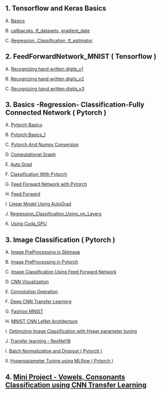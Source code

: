 ## 1. Tensorflow and Keras Basics
      
   A. [Basics](https://github.com/prajinkhadka/Tensorflow-2/blob/master/Tensorflow%20Basics/Tenosrflow_And_keras_basics.ipynb)
   
   B. [callbacsks, tf_datasets, gradient_date](https://github.com/prajinkhadka/Tensorflow-2/blob/master/Tensorflow%20Basics/callbacks%2Ctf_datassets%2Cgradient_tape.ipynb)
   
   C. [Regression, Classification, tf_estimator](https://github.com/prajinkhadka/Tensorflow-2/blob/master/Tensorflow%20Basics/Regression%2C%20Classification%2C%20TF_estimator.ipynb)


## 2. FeedForwardNetwork_MNIST ( Tensorflow )

   A. [Recognizing hand written digits_v1](https://github.com/prajinkhadka/Tensorflow-2/blob/master/Feed%20Forward%20Network_MNIST/recognizing_hand_written_digits_v1.ipynb)
   
   B. [Recognizing hand written digits_v2](https://github.com/prajinkhadka/Tensorflow-2/blob/master/Feed%20Forward%20Network_MNIST/recognizing_hand_written_digits_v2.ipynb)
   
   C. [Recognizing hand written digits_v3](https://github.com/prajinkhadka/Tensorflow-2/blob/master/Feed%20Forward%20Network_MNIST/recognizing_hand_written_digits_v3.ipynb) 
   
   
 ## 3. Basics -Regression- Classification-Fully Connected Network ( Pytorch )
 
   A. [Pytorch Basics](https://github.com/prajinkhadka/Deep-Learning-With-Tensorflow-and-Pytorch/blob/master/Basics%20-Regression-%20Classification-Fully%20Connected%20Network_Pytorch/basic.ipynb) 
   
   B. [Pytorch Basics_1](https://github.com/prajinkhadka/Deep-Learning-With-Tensorflow-and-Pytorch/blob/master/Basics%20-Regression-%20Classification-Fully%20Connected%20Network_Pytorch/More%20Bacisc%20Pytorch.ipynb)
   
   C. [Pytorch And Numpy Conversion](https://github.com/prajinkhadka/Deep-Learning-With-Tensorflow-and-Pytorch/blob/master/Basics%20-Regression-%20Classification-Fully%20Connected%20Network_Pytorch/ConversionBetweenPyTorchAndNumpy.ipynb)
   
   D. [Computational Graph](https://github.com/prajinkhadka/Deep-Learning-With-Tensorflow-and-Pytorch/blob/master/Basics%20-Regression-%20Classification-Fully%20Connected%20Network_Pytorch/Compututation%20Graph.ipynb)
   
   E. [Auto Grad](https://github.com/prajinkhadka/Deep-Learning-With-Tensorflow-and-Pytorch/blob/master/Basics%20-Regression-%20Classification-Fully%20Connected%20Network_Pytorch/AutoGrad%20-%20Gradients.ipynb)
   
   F. [Classification With Pytorch](https://github.com/prajinkhadka/Deep-Learning-With-Tensorflow-and-Pytorch/blob/master/Basics%20-Regression-%20Classification-Fully%20Connected%20Network_Pytorch/ClassificationPytorch.ipynb)
   
   G. [Feed Forward Network with Pytorch](https://github.com/prajinkhadka/Deep-Learning-With-Tensorflow-and-Pytorch/blob/master/Basics%20-Regression-%20Classification-Fully%20Connected%20Network_Pytorch/FFNetworksWithPyTorch.ipynb)
   
   H. [Feed Forward](https://github.com/prajinkhadka/Deep-Learning-With-Tensorflow-and-Pytorch/blob/master/Basics%20-Regression-%20Classification-Fully%20Connected%20Network_Pytorch/Feed_Forward.ipynb)
   
   I. [Linear Model Using AutoGrad](https://github.com/prajinkhadka/Deep-Learning-With-Tensorflow-and-Pytorch/blob/master/Basics%20-Regression-%20Classification-Fully%20Connected%20Network_Pytorch/Linear%20Model%20Using%20Auto%20Grad.ipynb)
   
   J. [Regression_Classification_Using_nn_Layers](https://github.com/prajinkhadka/Deep-Learning-With-Tensorflow-and-Pytorch/blob/master/Basics%20-Regression-%20Classification-Fully%20Connected%20Network_Pytorch/RegressionUsingNNLayersAndOptimizers.ipynb)
   
   K. [Using Cuda_GPU](https://github.com/prajinkhadka/Deep-Learning-With-Tensorflow-and-Pytorch/blob/master/Basics%20-Regression-%20Classification-Fully%20Connected%20Network_Pytorch/Using_Cuda.ipynbo)
   
    
 ## 3. Image Classification ( Pytorch )
 
   A. [Image PreProcessing in SkImage](https://github.com/prajinkhadka/Deep-Learning-With-Tensorflow-and-Pytorch/blob/master/Image%20Classification_Pytorch%20/Image%20Preprocessoing%20Techniques./Image%20preporcessing%20using%20skimage.ipynb)
   
   B. [Image PreProcessing in Pytorch](https://github.com/prajinkhadka/Deep-Learning-With-Tensorflow-and-Pytorch/blob/master/Image%20Classification_Pytorch%20/Image%20Preprocessoing%20Techniques./Image%20Preporcessing%20in%20Pytorch.ipynb)
   
   C. [Image Classification Using Feed Forward Network](https://github.com/prajinkhadka/Deep-Learning-With-Tensorflow-and-Pytorch/blob/master/Image%20Classification_Pytorch%20/Image%20Classification%20using%20CNN/mnist_dnn.ipynb)
   
   D. [CNN Visualization](https://github.com/prajinkhadka/Deep-Learning-With-Tensorflow-and-Pytorch/blob/master/Image%20Classification_Pytorch%20/Image%20Classification%20using%20CNN/CNN_Visualization.ipynb)
   
   E. [Convolution Operation](https://github.com/prajinkhadka/Deep-Learning-With-Tensorflow-and-Pytorch/blob/master/Image%20Classification_Pytorch%20/Image%20Classification%20using%20CNN/Convolution%20Operation.ipynb)
   
   F. [Deep CNN Transfer Learning](https://github.com/prajinkhadka/Deep-Learning-With-Tensorflow-and-Pytorch/blob/master/Image%20Classification_Pytorch%20/Image%20Classification%20using%20CNN/DeepCNN_transferLearning.ipynb)
   
   G. [Fashion MNIST](https://github.com/prajinkhadka/Deep-Learning-With-Tensorflow-and-Pytorch/blob/master/Image%20Classification_Pytorch%20/Image%20Classification%20using%20CNN/Fashion_MNIST.ipynb)
   
   H. [MNIST CNN LeNet Architecture](https://github.com/prajinkhadka/Deep-Learning-With-Tensorflow-and-Pytorch/blob/master/Image%20Classification_Pytorch%20/Image%20Classification%20using%20CNN/Mnist_CNN_LeNet.ipynb)
   
   I. [Optimizing Image Classification with Hyper parameter tuning](https://github.com/prajinkhadka/Deep-Learning-With-Tensorflow-and-Pytorch/blob/master/Image%20Classification_Pytorch%20/Image%20Classification%20using%20CNN/Optimizing_Image_Classification_with_Hyper_parameter_tuning_.ipynb)
   
   J. [Transfer learning - ResNet18](https://github.com/prajinkhadka/Deep-Learning-With-Tensorflow-and-Pytorch/blob/master/Image%20Classification_Pytorch%20/Image%20Classification%20using%20CNN/Transfer_Learning_ResNet18.ipynb)
   
I. [Batch Normalization and Dropout ( Pytorch )](https://github.com/prajinkhadka/Deep-Learning-With-Tensorflow-and-Pytorch/blob/master/Batch_Normalization_and_Dropout.ipynb)

II. [Hyperparameter Tuning using MLflow ( Pytorch )](https://github.com/prajinkhadka/Deep-Learning-With-Tensorflow-and-Pytorch/blob/master/Hyper_Parameter_tuning_using_MLFLOW.ipynb)

## 4. [Mini Project - Vowels, Consonants Classification using CNN Transfer Learning](https://github.com/prajinkhadka/Vowels_Consonants_Classification)
